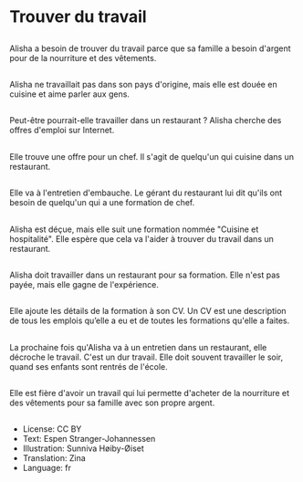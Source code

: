 # Trouver du travail

##
Alisha a besoin de trouver du travail parce que sa famille a besoin d'argent pour de la nourriture et des vêtements.

##
Alisha ne travaillait pas dans son pays d'origine, mais elle est douée en cuisine et aime parler aux gens.

##
Peut-être pourrait-elle travailler dans un restaurant ? Alisha cherche des offres d'emploi sur Internet.

##
Elle trouve une offre pour un chef. Il s'agit de quelqu'un qui cuisine dans un restaurant.

##
Elle va à l'entretien d'embauche. Le gérant du restaurant lui dit qu'ils ont besoin de quelqu'un qui a une formation de chef.

##
Alisha est déçue, mais elle suit une formation nommée "Cuisine et hospitalité". Elle espère que cela va l'aider à trouver du travail dans un restaurant.

##
Alisha doit travailler dans un restaurant pour sa formation. Elle n'est pas payée, mais elle gagne de l'expérience.

##
Elle ajoute les détails de la formation à son CV. Un CV est une description de tous les emplois qu’elle a eu et de toutes les formations qu'elle a faites.

##
La prochaine fois qu'Alisha va à un entretien dans un restaurant, elle décroche le travail. C'est un dur travail. Elle doit souvent travailler le soir, quand ses enfants sont rentrés de l'école.

##
Elle est fière d'avoir un travail qui lui permette d'acheter de la nourriture et des vêtements pour sa famille avec son propre argent.

##
* License: CC BY
* Text: Espen Stranger-Johannessen
* Illustration: Sunniva Høiby-Øiset
* Translation: Zina
* Language: fr
